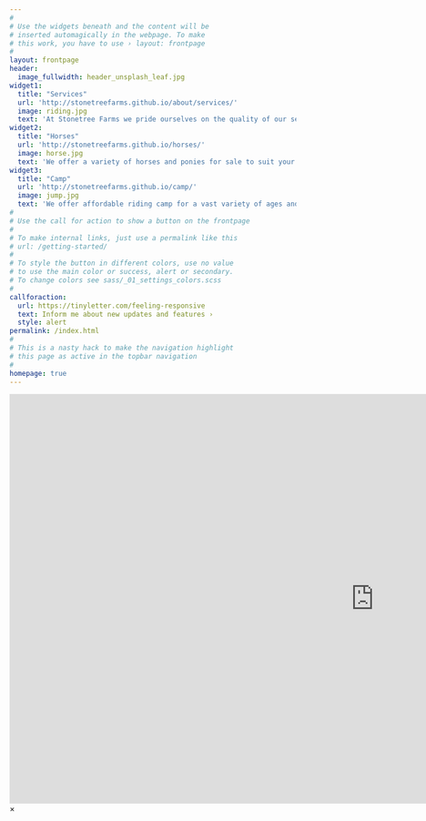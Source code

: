 ```yaml
---
#
# Use the widgets beneath and the content will be
# inserted automagically in the webpage. To make
# this work, you have to use › layout: frontpage
#
layout: frontpage
header:
  image_fullwidth: header_unsplash_leaf.jpg
widget1:
  title: "Services"
  url: 'http://stonetreefarms.github.io/about/services/'
  image: riding.jpg
  text: 'At Stonetree Farms we pride ourselves on the quality of our services. Whether you are boarding a horse, taking lessons, using our coaching/show services or attending a clinic, you are sure to have a positive and favorable experience.'
widget2:
  title: "Horses"
  url: 'http://stonetreefarms.github.io/horses/'
  image: horse.jpg
  text: 'We offer a variety of horses and ponies for sale to suit your needs and price ranges. We can also help you find a suitable mount out-of-barn, and may have other horses or ponies available in the barn for sale, lease, or part board.'
widget3:
  title: "Camp"
  url: 'http://stonetreefarms.github.io/camp/'
  image: jump.jpg
  text: 'We offer affordable riding camp for a vast variety of ages and riding levels over any school break. Stonetree Camp offers two daily riding lessons, (or a lesson and a games period) where skills, horsemanship, and fun will be focused on!'
#
# Use the call for action to show a button on the frontpage
#
# To make internal links, just use a permalink like this
# url: /getting-started/
#
# To style the button in different colors, use no value
# to use the main color or success, alert or secondary.
# To change colors see sass/_01_settings_colors.scss
#
callforaction:
  url: https://tinyletter.com/feeling-responsive
  text: Inform me about new updates and features ›
  style: alert
permalink: /index.html
#
# This is a nasty hack to make the navigation highlight
# this page as active in the topbar navigation
#
homepage: true
---
```


<div id="videoModal" class="reveal-modal large" data-reveal="">
  <div class="flex-video widescreen vimeo" style="display: block;">
    <iframe width="1280" height="720" src="https://www.youtube.com/embed/3b5zCFSmVvU" frameborder="0" allowfullscreen></iframe>
  </div>
  <a class="close-reveal-modal">&#215;</a>
</div>
